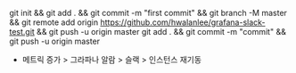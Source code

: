 git init && git add . && git commit -m "first commit" && git branch -M master && git remote add origin https://github.com/hwalanlee/grafana-slack-test.git && git push -u origin master
git add . && git commit -m "commit" && git push -u origin master

- 메트릭 증가 > 그라파나 알람 > 슬랙 > 인스턴스 재기동